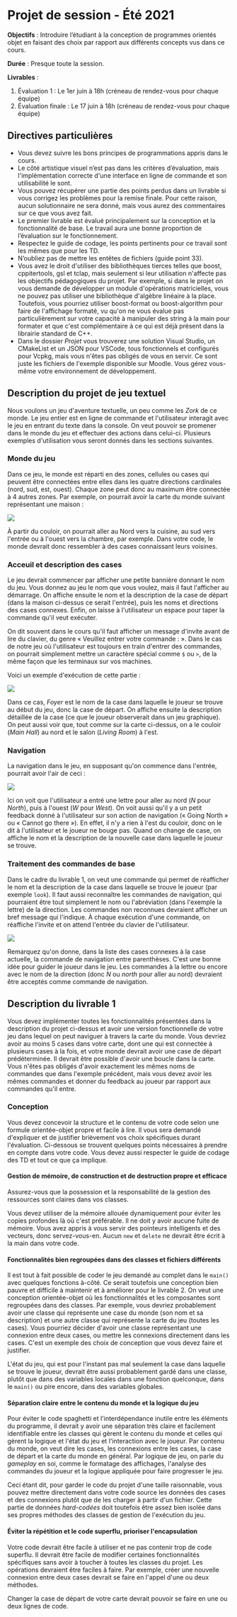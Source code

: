 # Projet de session - Été 2021

**Objectifs** : Introduire l’étudiant à la conception de programmes orientés objet en faisant des choix par rapport aux différents concepts vus dans ce cours. 

**Durée** : Presque toute la session.

**Livrables** : <br>
1. Évaluation 1 : Le 1er juin à 18h (créneau de rendez-vous pour chaque équipe)
1. Évaluation finale : Le 17 juin à 18h (créneau de rendez-vous pour chaque équipe)


## Directives particulières

- Vous devez suivre les bons principes de programmations appris dans le cours.
- Le côté artistique visuel n’est pas dans les critères d’évaluation, mais l'implémentation correcte d'une interface en ligne de commande et son utilisabilité le sont.
- Vous pouvez récupérer une partie des points perdus dans un livrable si vous corrigez les problèmes pour la remise finale. Pour cette raison, aucun solutionnaire ne sera donné, mais vous aurez des commentaires sur ce que vous avez fait.
- Le premier livrable est évalué principalement sur la conception et la fonctionnalité de base. Le travail aura une bonne proportion de l’évaluation sur le fonctionnement.
- Respectez le guide de codage, les points pertinents pour ce travail sont les mêmes que pour les TD.
- N’oubliez pas de mettre les entêtes de fichiers (guide point 33).
- Vous avez le droit d'utiliser des bibliothèques tierces telles que boost, cppitertools, gsl et tclap, mais seulement si leur utilisation n'affecte pas les objectifs pédagogiques du projet. Par exemple, si dans le projet on vous demande de développer un module d'opérations matricielles, vous ne pouvez pas utiliser une bibliothèque d'algèbre linéaire à la place. Toutefois, vous pourriez utiliser boost-format ou boost-algorithm pour faire de l'affichage formaté, vu qu'on ne vous évalue pas particulièrement sur votre capacité à manipuler des string à la main pour formater et que c'est complémentaire à ce qui est déjà présent dans la librairie standard de C++.
- Dans le dossier *Projet* vous trouverez une solution Visual Studio, un CMakeList et un JSON pour VSCode, tous fonctionnels et configurés pour Vcpkg, mais vous n'êtes pas obligés de vous en servir. Ce sont juste les fichiers de l'exemple disponible sur Moodle. Vous gérez vous-même votre environnement de développement.

## Description du projet de jeu textuel

Nous voulons un jeu d'aventure textuelle, un peu comme les *Zork* de ce monde. Le jeu entier est en ligne de commande et l'utilisateur interagit avec le jeu en entrant du texte dans la console. On veut pouvoir se promener dans le monde du jeu et effectuer des actions dans celui-ci. Plusieurs exemples d'utilisation vous seront donnés dans les sections suivantes.

### Monde du jeu

Dans ce jeu, le monde est réparti en des zones, cellules ou cases qui peuvent être connectées entre elles dans les quatre directions cardinales (nord, sud, est, ouest). Chaque zone peut donc au maximum être connectée à 4 autres zones. Par exemple, on pourrait avoir la carte du monde suivant représentant une maison : 

<img src="doc/assets/house_map.png">

À partir du couloir, on pourrait aller au Nord vers la cuisine, au sud vers l'entrée ou à l'ouest vers la chambre, par exemple. Dans votre code, le monde devrait donc ressembler à des cases connaissant leurs voisines.

### Acceuil et description des cases

Le jeu devrait commencer par afficher une petite bannière donnant le nom du jeu. Vous donnez au jeu le nom que vous voulez, mais il faut l'afficher au démarrage. On affiche ensuite le nom et la description de la case de départ (dans la maison ci-dessus ce serait l'entrée), puis les noms et directions des cases connexes. Enfin, on laisse à l'utilisateur un espace pour taper la commande qu'il veut exécuter.

On dit souvent dans le cours qu'il faut afficher un message d'invite avant de lire du clavier, du genre « Veuillez entrer votre commande : ». Dans le cas de notre jeu où l'utilisateur est toujours en train d'entrer des commandes, on pourrait simplement mettre un caractère spécial comme `$` ou `>`, de la même façon que les terminaux sur vos machines.

Voici un exemple d'exécution de cette partie :

<img src="doc/assets/screenshot_title_first_cell.png">

Dans ce cas, *Foyer* est le nom de la case dans laquelle le joueur se trouve au début du jeu, donc la case de départ. On affiche ensuite la description détaillée de la case (ce que le joueur observerait dans un jeu graphique). On peut aussi voir que, tout comme sur la carte ci-dessus, on a le couloir (*Main Hall*) au nord et le salon (*Living Room*) à l'est.

### Navigation

La navigation dans le jeu, en supposant qu'on commence dans l'entrée, pourrait avoir l'air de ceci :

<img src="doc/assets/screenshot_basic_nav.png">

Ici on voit que l'utilisateur a entré une lettre pour aller au nord (*N* pour *North*), puis à l'ouest (*W* pour *West*). On voit aussi qu'il y a un petit feedback donné à l'utilisateur sur son action de navigation (« Going North » ou « Cannot go there »). En effet, il n'y a rien à l'est du couloir, donc on le dit à l'utilisateur et le joueur ne bouge pas. Quand on change de case, on affiche le nom et la description de la nouvelle case dans laquelle le joueur se trouve.

### Traitement des commandes de base

Dans le cadre du livrable 1, on veut une commande qui permet de réafficher le nom et la description de la case dans laquelle se trouve le joueur (par exemple `look`). Il faut aussi reconnaître les commandes de navigation, qui pourraient être tout simplement le nom ou l'abréviation (dans l'exemple la lettre) de la direction. Les commandes non reconnues devraient afficher un bref message qui l'indique. À chaque exécution d'une commande, on réaffiche l'invite et on attend l'entrée du clavier de l'utilisateur.

<img src="doc/assets/screenshot_basic_commands.png">

Remarquez qu'on donne, dans la liste des cases connexes à la case actuelle, la commande de navigation entre parenthèses. C'est une bonne idée pour guider le joueur dans le jeu. Les commandes à la lettre ou encore avec le nom de la direction (donc *N* ou *north* pour aller au nord) devraient être acceptés comme commande de navigation.

## Description du livrable 1

Vous devez implémenter toutes les fonctionnalités présentées dans la description du projet ci-dessus et avoir une version fonctionnelle de votre jeu dans lequel on peut naviguer à travers la carte du monde. Vous devriez avoir au moins 5 cases dans votre carte, dont une qui est connectée à plusieurs cases à la fois, et votre monde devrait avoir une case de départ prédéterminée. Il devrait être possible d'avoir une boucle dans la carte. Vous n'êtes pas obligés d'avoir exactement les mêmes noms de commandes que dans l'exemple précédent, mais vous devez avoir les mêmes commandes et donner du feedback au joueur par rapport aux commandes qu'il entre.

### Conception

Vous devez concevoir la structure et le contenu de votre code selon une formule orientée-objet propre et facile à lire. Il vous sera demandé d'expliquer et de justifier brièvement vos choix spécifiques durant l'évaluation. Ci-dessous se trouvent quelques points nécessaires à prendre en compte dans votre code. Vous devez aussi respecter le guide de codage des TD et tout ce que ça implique.

#### Gestion de mémoire, de construction et de destruction propre et efficace

Assurez-vous que la possession et la responsabilité de la gestion des ressources sont claires dans vos classes.

Vous devez utiliser de la mémoire allouée dynamiquement pour éviter les copies profondes là où c'est préférable. Il ne doit y avoir aucune fuite de mémoire. Vous avez appris à vous servir des pointeurs intelligents et des vecteurs, donc servez-vous-en. Aucun `new` et `delete` ne devrait être écrit à la main dans votre code.

#### Fonctionnalités bien regroupées dans des classes et fichiers différents

Il est tout à fait possible de coder le jeu demandé au complet dans le `main()` avec quelques fonctions à-côté. Ce serait toutefois une conception bien pauvre et difficile à maintenir et à améliorer pour le livrable 2. On veut une conception orientée-objet où les fonctionnalités et les composantes sont regroupées dans des classes. Par exemple, vous devriez probablement avoir une classe qui représente une case du monde (son nom et sa description) et une autre classe qui représente la carte du jeu (toutes les cases). Vous pourriez décider d'avoir une classe représentant une connexion entre deux cases, ou mettre les connexions directement dans les cases. C'est un exemple des choix de conception que vous devez faire et justifier.

L'état du jeu, qui est pour l'instant pas mal seulement la case dans laquelle se trouve le joueur, devrait être aussi probablement gardé dans une classe, plutôt que dans des variables locales dans une fonction quelconque, dans le `main()` ou pire encore, dans des variables globales.

#### Séparation claire entre le contenu du monde et la logique du jeu

Pour éviter le code spaghetti et l'interdépendance inutile entre les éléments du programme, il devrait y avoir une séparation très claire et facilement identifiable entre les classes qui gèrent le contenu du monde et celles qui gèrent la logique et l'état du jeu et l'interaction avec le joueur. Par contenu du monde, on veut dire les cases, les connexions entre les cases, la case de départ et la carte du monde en général. Par logique de jeu, on parle du *gameplay* en soi, comme le formatage des affichages, l'analyse des commandes du joueur et la logique appliquée pour faire progresser le jeu.

Ceci étant dit, pour garder le code du projet d'une taille raisonnable, vous pouvez mettre directement dans votre code source les données des cases et des connexions plutôt que de les charger à partir d'un fichier. Cette partie de données *hard-codées* doit toutefois être assez bien isolée dans ses propres méthodes des classes de gestion de l'exécution du jeu.

#### Éviter la répétition et le code superflu, prioriser l'encapsulation

Votre code devrait être facile à utiliser et ne pas contenir trop de code superflu. Il devrait être facile de modifier certaines fonctionnalités spécifiques sans avoir à toucher à toutes les classes du projet. Les opérations devraient être faciles à faire. Par exemple, créer une nouvelle connexion entre deux cases devrait se faire en l'appel d'une ou deux méthodes.

Changer la case de départ de votre carte devrait pouvoir se faire en une ou deux lignes de code.

